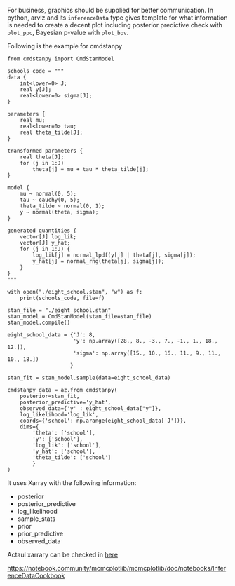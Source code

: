For business, graphics should be supplied for better communication. In python, arviz and its `inferenceData`  type gives template for what information is needed to create a decent plot including posterior predictive check with `plot_ppc`, Bayesian p-value with `plot_bpv`.

Following is the example for cmdstanpy
```{python}
from cmdstanpy import CmdStanModel

schools_code = """
data {
    int<lower=0> J;
    real y[J];
    real<lower=0> sigma[J];
}

parameters {
    real mu;
    real<lower=0> tau;
    real theta_tilde[J];
}

transformed parameters {
    real theta[J];
    for (j in 1:J)
        theta[j] = mu + tau * theta_tilde[j];
}

model {
    mu ~ normal(0, 5);
    tau ~ cauchy(0, 5);
    theta_tilde ~ normal(0, 1);
    y ~ normal(theta, sigma);
}

generated quantities {
    vector[J] log_lik;
    vector[J] y_hat;
    for (j in 1:J) {
        log_lik[j] = normal_lpdf(y[j] | theta[j], sigma[j]);
        y_hat[j] = normal_rng(theta[j], sigma[j]);
    }
}
"""

with open("./eight_school.stan", "w") as f:
    print(schools_code, file=f)

stan_file = "./eight_school.stan"
stan_model = CmdStanModel(stan_file=stan_file)
stan_model.compile()

eight_school_data = {'J': 8,
                     'y': np.array([28., 8., -3., 7., -1., 1., 18., 12.]),
                     'sigma': np.array([15., 10., 16., 11., 9., 11., 10., 18.])
                    }

stan_fit = stan_model.sample(data=eight_school_data)

cmdstanpy_data = az.from_cmdstanpy(
    posterior=stan_fit,
    posterior_predictive='y_hat',
    observed_data={'y' : eight_school_data["y"]},
    log_likelihood='log_lik',
    coords={'school': np.arange(eight_school_data['J'])},
    dims={
        'theta': ['school'],
        'y': ['school'],
        'log_lik': ['school'],
        'y_hat': ['school'],
        'theta_tilde': ['school']
        }
)
```

It uses Xarray with the following information:
-   posterior
-   posterior_predictive
-   log_likelihood
-   sample_stats
-   prior
-   prior_predictive
-   observed_data

Actaul xarrary can be checked in [here](https://arviz-devs.github.io/arviz/getting_started/CreatingInferenceData.html#from-cmdstanpy)

https://notebook.community/mcmcplotlib/mcmcplotlib/doc/notebooks/InferenceDataCookbook